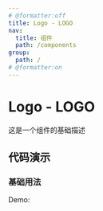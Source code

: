 ```yaml
---
# @formatter:off
title: Logo - LOGO
nav:
  title: 组件
  path: /components
group:
  path: /
# @formatter:on
---
```


# Logo - LOGO

这是一个组件的基础描述

## 代码演示

### 基础用法

Demo:

<code src="./index.tsx"  background="#f0f2f5" />
